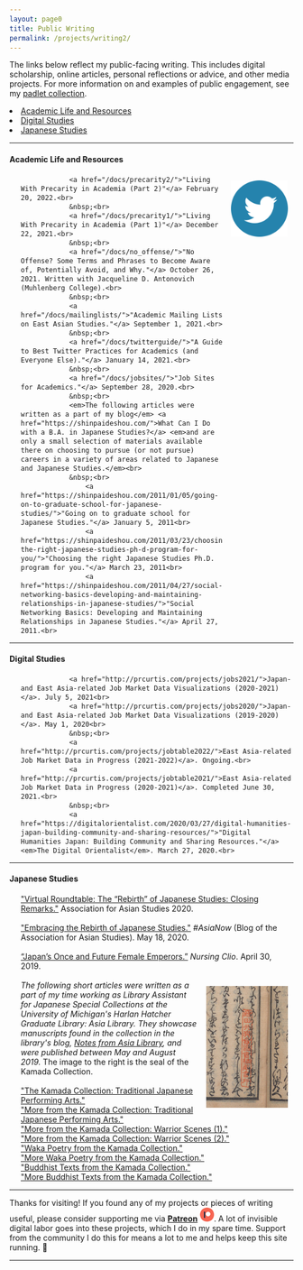 ```yaml
---
layout: page0
title: Public Writing
permalink: /projects/writing2/
---
```


<p></p>The links below reflect my public-facing writing. This includes digital scholarship, online articles, personal reflections or advice, and other media projects. For more information on and examples of public engagement, see my <a href="https://padlet.com/curtpa01/9toopk39kguv">padlet collection</a>.
<p></p>
<p></p>
<li><a href="#AcademicLife">Academic Life and Resources</a></li>
<li><a href="#DigitalStudies">Digital Studies</a></li>
<li><a href="#JapaneseStudies">Japanese Studies</a></li>
<p></p>
<hr>
<p></p>
<section id="AcademicLife">
<p></p>
<h4>Academic Life and Resources</h4><div style>
<img src="/images/twitter_icon_1_teal.png" style="float:right;max-width:20%;padding: 10px 10px 10px 15px;">
</div>
<p></p>
<span style="padding-left: 20px; display:block">

				<a href="/docs/precarity2/">"Living With Precarity in Academia (Part 2)"</a> February 20, 2022.<br>
				&nbsp;<br>
				<a href="/docs/precarity1/">"Living With Precarity in Academia (Part 1)"</a> December 22, 2021.<br>
				&nbsp;<br>
				<a href="/docs/no_offense/">"No Offense? Some Terms and Phrases to Become Aware of, Potentially Avoid, and Why."</a> October 26, 2021. Written with Jacqueline D. Antonovich (Muhlenberg College).<br>
				&nbsp;<br>
				<a href="/docs/mailinglists/">"Academic Mailing Lists on East Asian Studies."</a> September 1, 2021.<br>
				&nbsp;<br>
				<a href="/docs/twitterguide/">"A Guide to Best Twitter Practices for Academics (and Everyone Else)."</a> January 14, 2021.<br>
				&nbsp;<br>
				<a href="/docs/jobsites/">"Job Sites for Academics."</a> September 28, 2020.<br>
				&nbsp;<br>
				<em>The following articles were written as a part of my blog</em> <a href="https://shinpaideshou.com/">What Can I Do with a B.A. in Japanese Studies?</a> <em>and are only a small selection of materials available there on choosing to pursue (or not pursue) careers in a variety of areas related to Japanese and Japanese Studies.</em><br>
				&nbsp;<br>
					<a href="https://shinpaideshou.com/2011/01/05/going-on-to-graduate-school-for-japanese-studies/">"Going on to graduate school for Japanese Studies."</a> January 5, 2011<br>
					<a href="https://shinpaideshou.com/2011/03/23/choosing-the-right-japanese-studies-ph-d-program-for-you/">"Choosing the right Japanese Studies Ph.D. program for you."</a> March 23, 2011<br>
					<a href="https://shinpaideshou.com/2011/04/27/social-networking-basics-developing-and-maintaining-relationships-in-japanese-studies/">"Social Networking Basics: Developing and Maintaining Relationships in Japanese Studies."</a> April 27, 2011.<br>
</span>
<p></p>
</section>
<p></p>
<hr>
<p></p>
<section id="DigitalStudies">
<h4>Digital Studies</h4>
<p></p>
<span style="padding-left: 20px; display:block">

				<a href="http://prcurtis.com/projects/jobs2021/">Japan- and East Asia-related Job Market Data Visualizations (2020-2021)</a>. July 5, 2021<br>
				<a href="http://prcurtis.com/projects/jobs2020/">Japan- and East Asia-related Job Market Data Visualizations (2019-2020)</a>. May 1, 2020<br>
				&nbsp;<br>
				<a href="http://prcurtis.com/projects/jobtable2022/">East Asia-related Job Market Data in Progress (2021-2022)</a>. Ongoing.<br>
				<a href="http://prcurtis.com/projects/jobtable2021/">East Asia-related Job Market Data in Progress (2020-2021)</a>. Completed June 30, 2021.<br>
				&nbsp;<br>
				<a href="https://digitalorientalist.com/2020/03/27/digital-humanities-japan-building-community-and-sharing-resources/">"Digital Humanities Japan: Building Community and Sharing Resources."</a> <em>The Digital Orientalist</em>. March 27, 2020.<br>
</span>
<p></p>
</section>
<hr>
<p></p>
<section id="JapaneseStudies">
<h4>Japanese Studies</h4>
<p></p>
<span style="padding-left: 20px; display:block">
		<a href="/events/AAS2020/PC/">"Virtual Roundtable: The “Rebirth” of Japanese Studies: Closing Remarks."</a> Association for Asian Studies 2020.<br>
		&nbsp;<br>
		<a href="https://www.asianstudies.org/embracing-the-rebirth-of-japanese-studies/">"Embracing the Rebirth of Japanese Studies."</a>  <em>#AsiaNow</em> (Blog of the Association for Asian Studies). May 18, 2020.<br>
		&nbsp;<br>
		<a href="https://nursingclio.org/2019/04/30/japans-once-and-future-female-emperors/">“Japan’s Once and Future Female Emperors.”</a> <em>Nursing Clio</em>. April 30, 2019.<br>
		&nbsp;<br><div style>
		<img src="/images/writing_kamada_1.jpg" style="float:right;max-width:30%;padding: 10px 10px 10px 15px;">
		</div>
		<em>The following short articles were written as a part of my time working as Library Assistant for Japanese Special Collections at the University of Michigan's Harlan Hatcher Graduate Library: Asia Library. They showcase manuscripts found in the collection in the library's blog, <a href="https://apps.lib.umich.edu/blogs/notes-asia-library">Notes from Asia Library</a>, and were published between May and August 2019.</em> The image to the right is the seal of the Kamada Collection.<br>
		&nbsp;<br>
			<a href="https://apps.lib.umich.edu/blogs/notes-asia-library/kamada-collection">"The Kamada Collection: Traditional Japanese Performing Arts."</a><br>
			<a href="https://apps.lib.umich.edu/blogs/notes-asia-library/more-kamada-collection-traditional-japanese-performing-arts">"More from the Kamada Collection: Traditional Japanese Performing Arts."</a><br>
			<a href="https://apps.lib.umich.edu/blogs/notes-asia-library/more-kamada-collection-warrior-scenes-1">"More from the Kamada Collection: Warrior Scenes (1)."</a><br>
			<a href="https://apps.lib.umich.edu/blogs/notes-asia-library/more-kamada-collection-warrior-scenes-2">"More from the Kamada Collection: Warrior Scenes (2)."</a><br>
			<a href="https://apps.lib.umich.edu/blogs/notes-asia-library/waka-poetry-kamada-collection">"Waka Poetry from the Kamada Collection."</a><br>
			<a href="https://apps.lib.umich.edu/blogs/notes-asia-library/more-waka-poetry-kamada-collection">"More Waka Poetry from the Kamada Collection."</a><br>
			<a href="https://apps.lib.umich.edu/blogs/notes-asia-library/buddhist-texts-kamada-collection">"Buddhist Texts from the Kamada Collection."</a><br>
			<a href="https://apps.lib.umich.edu/blogs/notes-asia-library/more-buddhist-texts-kamada-collection">"More Buddhist Texts from the Kamada Collection."</a><br>
	</span>
<p></p>
</section>

<hr>
<p></p>
Thanks for visiting! If you found any of my projects or pieces of writing useful, please consider supporting me via <b><a href="https://www.patreon.com/prcurtis">Patreon</a></b> <a href="https://www.patreon.com/prcurtis"><img src="/images/patreon_circle1.png" alt="Patreon" width="25px"></a>. A lot of invisible digital labor goes into these projects, which I do in my spare time. Support from the community I do this for means a lot to me and helps keep this site running. 🙂
<hr>
<p></p>
